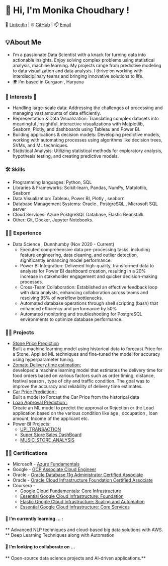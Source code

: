 # 👋 Hi, I'm Monika Choudhary !
🔗 [LinkedIn](https://www.linkedin.com/in/monika-choudhary-78486619/) | 🌐 [GitHub](https://github.com/MonikaChoudhary01) | 📫 [Email](saimonika01@gmail.com)

## 💡About Me

- I’m a passionate Data Scientist with a knack for turning data into actionable insights. Enjoy solving complex problems using statistical analysis, machine learning. My projects range from predictive modeling  to data visualization and  data analysis. I thrive on working with interdisciplinary teams and bringing innovative solutions to life.
- 🌍 I’m based in Gurgaon , Haryana

### 👀 Interests 🔭 

- Handling large-scale data: Addressing the challenges of processing and managing vast amounts of data efficiently.
- Representation & Data Visualization: Translating complex datasets into meaningful ,insightful, interactive visualizations with Matplotlib, Seaborn, Plotly, and dashboards using Tableau and Power BI.
- Building applications & decision models: Developing predictive models, working with automating processes using algorithms like decision trees, SVMs, and ML techniques.
- Statistical Analysis: Utilizing statistical methods for exploratory analysis, hypothesis testing, and creating predictive models.

### 🛠 Skills 
* Programming languages: Python, SQL
* Libraries & Frameworks: Scikit-learn, Pandas, NumPy, Matplotlib, Seaborn
* Data Visualization: Tableau, Power BI, Plotly , seaborn
* Database Management Systems: Oracle , PostgreSQL , Microsoft SQL server
* Cloud Services: Azure PostgreSQL Database, Elastic Beanstalk.
* Other: Git, Docker, Jupyter Notebooks.
  
### 👨‍💻 Experience 

- Data Science , Dunnhumby (Nov 2020 - Current)
  -  Executed comprehensive data pre-processing tasks, including feature engineering, data cleaning, and outlier detection, significantly enhancing model performance.
  - Power BI Integration: Delivered high-quality, transformed data to analysts for Power BI dashboard creation, resulting in a 20% increase in stakeholder engagement and quicker decision-making processes.
  - Cross-Team Collaboration: Established an effective feedback loop with data analysts, enhancing collaboration across teams and resolving 95% of workflow bottlenecks.
  - Automated database operations through shell scripting (bash) that enhanced efficiency and performance by 50%
  - Automated monitoring and troubleshooting for PostgreSQL environments to optimize database performance.

### 🧑‍🔧 Projects 

- [Stone Price Prediction](https://github.com/MonikaChoudhary01/Stone_Price_Prediction)<br />
Built a machine learning model using historical data to forecast Price for a Stone. Applied ML techniques and fine-tuned the model for accuracy using hyperparameter tuning.
- [Zomato Delivery time estimation:](https://github.com/MonikaChoudhary01/Zomato_delivery_time_estimation)<br />
  developed a machine learning model that estimates the delivery time for food orders based on various factors such as order timing, distance, festival season , type of city and traffic condition. The goal was to improve the accuracy and reliability of delivery time estimates.
- [Car Price Prediction :](https://github.com/MonikaChoudhary01/Car_price_prediction/tree/main/notebooks)<br />
  Built a model to Forcast the Car Price from the historical data 
- [Loan Approval Prediction :](https://github.com/MonikaChoudhary01/Loan_approval_prediction)<br />
  Create an ML model to predict the approval or Rejection or the Load application based on the various condition like age , occupation , loan amount, Income of the applicant etc.
- Power BI Projects:
  - [UPI_TRANSACTION](https://www.linkedin.com/feed/update/urn:li:activity:7242047849805316096?updateEntityUrn=urn%3Ali%3Afs_updateV2%3A%28urn%3Ali%3Aactivity%3A7242047849805316096%2CFEED_DETAIL%2CEMPTY%2CDEFAULT%2Cfalse%29&lipi=urn%3Ali%3Apage%3Ad_flagship3_profile_view_base%3B3HL1IXGqTcqdnUmfGNPTRQ%3D%3D)
  - [Super Store Sales DashBoard](https://github.com/MonikaChoudhary01/Power-BI/blob/main/SuperStore.pbix)
  - [MUSIC_STORE_ANALYSIS](https://www.linkedin.com/feed/update/urn:li:activity:7224744164356153344?updateEntityUrn=urn%3Ali%3Afs_updateV2%3A%28urn%3Ali%3Aactivity%3A7224744164356153344%2CFEED_DETAIL%2CEMPTY%2CDEFAULT%2Cfalse%29&lipi=urn%3Ali%3Apage%3Ad_flagship3_profile_view_base%3B3HL1IXGqTcqdnUmfGNPTRQ%3D%3D)

### 👨‍🎓 Certifications 

* Microsoft - [Azure Fundamentals](https://www.credly.com/badges/87a8fe3d-04b0-4e91-ae21-fbd47a3fae29/public_url)
* Google - [GCP Associate Cloud Engineer](https://www.credly.com/badges/9e4fefcd-8060-49f7-9bfd-493bef89a4f3/public_url)
* Oracle - [Oracle Database 11g Administrator Certified Associate]( https://www.credly.com/badges/95cb75f0-7709-41cf-92ef-af3713261f01/public_url)
* Oracle - [Oracle Cloud Infrastructure Foundation Certified Associate](https://www.credly.com/badges/32ed5ea1-3d59-4f87-907e-349b996274e5/public_url)
* Coursera -
    - [Google Cloud Fundamentals: Core Infrastructure](https://coursera.org/share/7f2bed3274022ee19293944a79480561)
    - [Essential Google Cloud Infrastructure: Foundation](https://coursera.org/share/087ca9f61f5edf0625408c7eb4974014)
    - [Elastic Google Cloud Infrastructure: Scaling and Automation](https://coursera.org/share/d90272db60d79bd273becf380e09b6e8)
    - [Essential Google Cloud Infrastructure: Core Services](https://coursera.org/share/34b251f032e1b8fe1a9a073f138755eb)

#### 🌱 I’m currently learning ... : 
** Advanced NLP techniques and cloud-based big data solutions with AWS.
** Deep Learning Techniques along with Automation

#### 💞️ I’m looking to collaborate on ...
** Open-source data science projects and AI-driven applications.**



